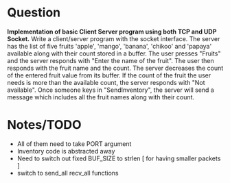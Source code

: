 # Question
**Implementation of basic Client Server program using both TCP and UDP Socket.**
Write a client/server program with the socket interface. The server has the list of five
fruits 'apple', 'mango', 'banana', 'chikoo' and 'papaya' available along with their count
stored in a buffer. The user presses "Fruits" and the server responds with
"Enter the name of the fruit". The user then responds with the fruit name and the count.
The server decreases the count of the entered fruit value from its buffer.
If the count of the fruit the user needs is more than the available count, the server responds with
"Not available". Once someone keys in "SendInventory", the server will send a message which
includes all the fruit names along with their count.


# Notes/TODO
- All of them need to take PORT argument
- Inventory code is abstracted away
- Need to switch out fixed BUF_SIZE to strlen [ for having smaller packets ]
- switch to send_all recv_all functions



